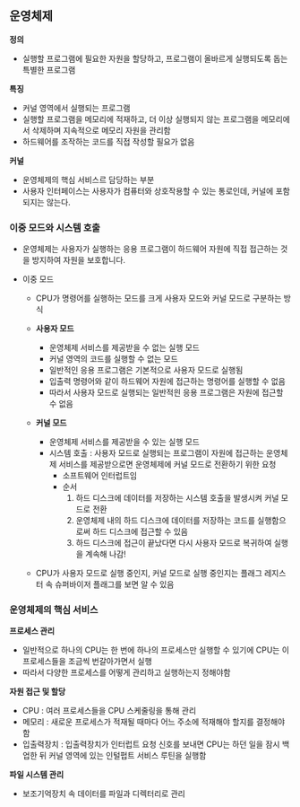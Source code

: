 ## 운영체제

**정의**
- 실행할 프로그램에 필요한 자원을 할당하고, 프로그램이 올바르게 실행되도록 돕는 특별한 프로그램

**특징**
- 커널 영역에서 실행되는 프로그램
- 실행할 프로그램을 메모리에 적재하고, 더 이상 실행되지 않는 프로그램을 메모리에서 삭제하며 지속적으로 메모리 자원을 관리함
- 하드웨어를 조작하는 코드를 직접 작성할 필요가 없음


**커널** 
- 운영체제의 핵심 서비스르 담당하는 부분
- 사용자 인터페이스는 사용자가 컴퓨터와 상호작용할 수 있는 통로인데, 커널에 포함되지는 않는다.

### 이중 모드와 시스템 호출

- 운영체제는 사용자가 실행하는 응용 프로그램이 하드웨어 자원에 직접 접근하는 것을 방지하여 자원을 보호합니다.

- 이중 모드
  - CPU가 명령어를 실행하는 모드를 크게 사용자 모드와 커널 모드로 구분하는 방식
  - **사용자 모드**
    - 운영체제 서비스를 제공받을 수 없는 실행 모드
    - 커널 영역의 코드를 실행할 수 없는 모드
    - 일반적인 응용 프로그램은 기본적으로 사용자 모드로 실행됨
    - 입출력 명령어와 같이 하드웨어 자원에 접근하는 명령어를 실행할 수 없음
    - 따라서 사용자 모드로 실행되는 일반적읜 응용 프로그램은 자원에 접근할 수 없음
  - **커널 모드**
    - 운영체제 서비스를 제공받을 수 있는 실행 모드
    - 시스템 호출 : 사용자 모드로 실행되는 프로그램이 자원에 접근하는 운영체제 서비스를 제공받으로면 운영체제에 커널 모드로 전환하기 위한 요청
      - 소프트웨어 인터럽트임
      - 순서
        1. 하드 디스크에 데이터를 저장하는 시스템 호출을 발생시켜 커널 모드로 전환
        2. 운영체제 내의 하드 디스크에 데이터를 저장하는 코드를 실행함으로써 하드 디스크에 접근할 수 있음
        3. 하드 디스크에 접근이 끝났다면 다시 사용자 모드로 복귀하여 실행을 계속해 나감!
         
  - CPU가 사용자 모드로 실행 중인지, 커널 모드로 실행 중인지는 플래그 레지스터 속 슈퍼바이저 플래그를 보면 알 수 있음

### 운영체제의 핵심 서비스

**프로세스 관리**
- 일반적으로 하나의 CPU는 한 번에 하나의 프로세스만 실행할 수 있기에 CPU는 이 프로세스들을 조금씩 번갈아가면서 실행
- 따라서 다양한 프로세스를 어떻게 관리하고 실행하는지 정해야함

**자원 접근 및 할당**
- CPU : 여러 프로세스들을 CPU 스케줄링을 통해 관리
- 메모리 : 새로운 프로세스가 적재될 때마다 어느 주소에 적재해야 할지를 결정해야 함
- 입출력장치 : 입출력장치가 인터럽트 요청 신호를 보내면 CPU는 하던 일을 잠시 백업한 뒤 커널 영역에 있는 인털펍트 서비스 루틴을 실행함

**파일 시스템 관리**
- 보조기억장치 속 데이터를 파일과 디렉터리로 관리
